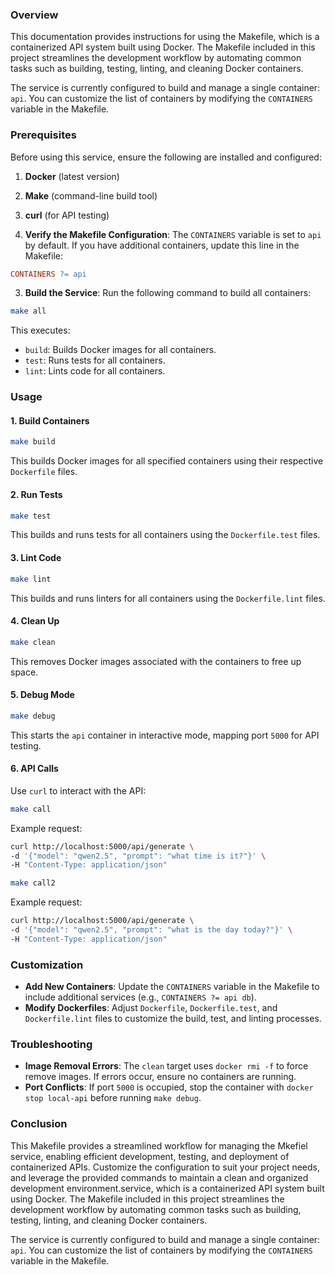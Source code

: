 ### **Overview**

This documentation provides instructions for using the Makefile, which is a containerized API system built using Docker. The Makefile included in this project streamlines the development workflow by automating common tasks such as building, testing, linting, and cleaning Docker containers.

The service is currently configured to build and manage a single container: `api`. You can customize the list of containers by modifying the `CONTAINERS` variable in the Makefile.

### **Prerequisites**
Before using this service, ensure the following are installed and configured:
1. **Docker** (latest version)
2. **Make** (command-line build tool)
3. **curl** (for API testing)


2. **Verify the Makefile Configuration**:
 The `CONTAINERS` variable is set to `api` by default. If you have additional containers, update this line in the Makefile:
 ```makefile
 CONTAINERS ?= api
 ```

3. **Build the Service**:
 Run the following command to build all containers:
 ```bash
 make all
 ```
 This executes:
 - `build`: Builds Docker images for all containers.
 - `test`: Runs tests for all containers.
 - `lint`: Lints code for all containers.

### **Usage**
#### **1. Build Containers**
```bash
make build
```
This builds Docker images for all specified containers using their respective `Dockerfile` files.

#### **2. Run Tests**
```bash
make test
```
This builds and runs tests for all containers using the `Dockerfile.test` files.

#### **3. Lint Code**
```bash
make lint
```
This builds and runs linters for all containers using the `Dockerfile.lint` files.

#### **4. Clean Up**
```bash
make clean
```
This removes Docker images associated with the containers to free up space.

#### **5. Debug Mode**
```bash
make debug
```
This starts the `api` container in interactive mode, mapping port `5000` for API testing.

#### **6. API Calls**
Use `curl` to interact with the API:
```bash
make call
```
Example request:
```bash
curl http://localhost:5000/api/generate \
-d '{"model": "qwen2.5", "prompt": "what time is it?"}' \
-H "Content-Type: application/json"
```

```bash
make call2
```
Example request:
```bash
curl http://localhost:5000/api/generate \
-d '{"model": "qwen2.5", "prompt": "what is the day today?"}' \
-H "Content-Type: application/json"
```

### **Customization**
- **Add New Containers**:
Update the `CONTAINERS` variable in the Makefile to include additional services (e.g., `CONTAINERS ?= api db`).
- **Modify Dockerfiles**:
Adjust `Dockerfile`, `Dockerfile.test`, and `Dockerfile.lint` files to customize the build, test, and linting processes.

### **Troubleshooting**
- **Image Removal Errors**:
The `clean` target uses `docker rmi -f` to force remove images. If errors occur, ensure no containers are running.
- **Port Conflicts**:
If port `5000` is occupied, stop the container with `docker stop local-api` before running `make debug`.

### **Conclusion**
This Makefile provides a streamlined workflow for managing the Mkefiel service, enabling efficient development, testing, and deployment of containerized APIs. Customize the configuration to suit your project needs, and leverage the provided commands to maintain a clean and organized development environment.service, which is a containerized API system built using Docker. The Makefile included in this project streamlines the development workflow by automating common tasks such as building, testing, linting, and cleaning Docker containers.

The service is currently configured to build and manage a single container: `api`. You can customize the list of containers by modifying the `CONTAINERS` variable in the Makefile.
